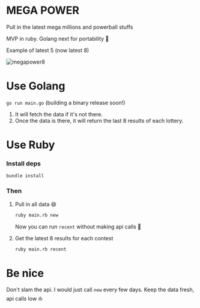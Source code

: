 # MEGA POWER

Pull in the latest mega millions and powerball stuffs

MVP in ruby. Golang next for portability :tada:

Example of latest 5 (now latest 8)

![megapower8](https://user-images.githubusercontent.com/9837366/45858881-1f37f280-bd25-11e8-8336-c6225260fe94.png)

# Use Golang

`go run main.go` (building a binary release soon!)

1. It will fetch the data if it's not there.
1. Once the data is there, it will return the last 8 results of each lottery.

# Use Ruby

### Install deps

`bundle install`

### Then

1. Pull in all data :smile:

    ```bash
    ruby main.rb new
    ```

    Now you can run `recent` without making api calls :rocket:

2. Get the latest 8 results for each contest

    ```bash
    ruby main.rb recent
    ```

# Be nice

Don't slam the api. I would just call `new` every few days. Keep the data fresh, api calls low :boat:   
